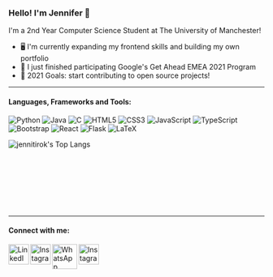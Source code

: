 ### Hello! I'm Jennifer 👋

I'm a 2nd Year Computer Science Student at The University of Manchester!
* 🖥 I'm currently expanding my frontend skills and building my own portfolio
* 🌱 I just finished participating Google's Get Ahead EMEA 2021 Program
* 🎯 2021 Goals: start contributing to open source projects!

---

#### Languages, Frameworks and Tools:

<!-- <img align="left" alt="Python" width="26px" src="https://raw.githubusercontent.com/jmnote/z-icons/master/svg/python.svg" />
<img align="left" alt="Java" width="30px" src="https://user-images.githubusercontent.com/46791949/129507067-6ca95535-5e3f-4cb5-864c-d16e7aa57a44.png" />
<img align="left" alt="C" width="26px" src="https://raw.githubusercontent.com/jmnote/z-icons/master/svg/c.svg" />
<img align="left" alt="HTML5" width="26px" src="https://raw.githubusercontent.com/github/explore/80688e429a7d4ef2fca1e82350fe8e3517d3494d/topics/html/html.png" />
<img align="left" alt="CSS3" width="26px" src="https://raw.githubusercontent.com/github/explore/80688e429a7d4ef2fca1e82350fe8e3517d3494d/topics/css/css.png" />
<img align="left" alt="JavaScript" width="26px" src="https://raw.githubusercontent.com/github/explore/80688e429a7d4ef2fca1e82350fe8e3517d3494d/topics/javascript/javascript.png" />
<img align="left" alt="TypeScript" width="30px" src="https://user-images.githubusercontent.com/46791949/129506951-44745304-4ba2-4d26-8543-321092c0a202.png" />
<img align="left" alt="Bootstrap" width="26px" src="https://raw.githubusercontent.com/jmnote/z-icons/master/svg/bootstrap.svg" />
<img align="left" alt="React" width="26px" src="https://raw.githubusercontent.com/github/explore/80688e429a7d4ef2fca1e82350fe8e3517d3494d/topics/react/react.png" />
<img align="left" alt="Next" width="32px" src="https://user-images.githubusercontent.com/46791949/129506832-0456e28f-b0d2-4fb3-a6b7-806fa7efe955.png" /> -->

![Python](https://img.shields.io/badge/python%20-%2314354C.svg?&style=for-the-badge&logo=python&logoColor=white)
![Java](https://img.shields.io/badge/java-%23ED8B00.svg?&style=for-the-badge&logo=java&logoColor=white)
![C](https://img.shields.io/badge/C-00599C?style=for-the-badge&logo=c&logoColor=white)
![HTML5](https://img.shields.io/badge/html5%20-%23E34F26.svg?&style=for-the-badge&logo=html5&logoColor=white)
![CSS3](https://img.shields.io/badge/css3%20-%231572B6.svg?&style=for-the-badge&logo=css3&logoColor=white)
![JavaScript](https://img.shields.io/badge/JavaScript-F7DF1E?style=for-the-badge&logo=javascript&logoColor=black)
![TypeScript](https://img.shields.io/badge/TypeScript-007ACC?style=for-the-badge&logo=typescript&logoColor=white)
![Bootstrap](https://img.shields.io/badge/Bootstrap-563D7C?style=for-the-badge&logo=bootstrap&logoColor=white)
![React](https://img.shields.io/badge/React-20232A?style=for-the-badge&logo=react&logoColor=61DAFB)
![Flask](https://img.shields.io/badge/Flask-000000?style=for-the-badge&logo=flask&logoColor=white)
![LaTeX](https://img.shields.io/badge/latex%20-%23008080.svg?&style=for-the-badge&logo=latex&logoColor=white)


<img align="left" alt="jennitirok's Top Langs" src="https://github-readme-stats.vercel.app/api/top-langs/?username=jennitirok&layout=compact&langs_count=9&theme=cobalt&hide_border=true" />

<br><br><br><br><br><br><br><br>

---

#### Connect with me: 
[<img align="left" alt="LinkedIn" width="40px" src="https://user-images.githubusercontent.com/46791949/129504805-f5ba1230-ca75-4b41-9e71-dde1c3c6abf3.png" />][linkedin]
[<img align="left" alt="Instagram" width="40px" src="https://user-images.githubusercontent.com/46791949/129504821-b37e4c91-9cd9-4538-9ab2-d3f14e2d89eb.png" />][instagram]
[<img align="left" alt="WhatsApp" width="49px" src="https://user-images.githubusercontent.com/46791949/129504846-d6fc58e3-ef33-41c0-b911-1b3812ae3ee8.png" />][discord]
[<img align="left" alt="Instagram" width="40px" src="https://user-images.githubusercontent.com/46791949/129504870-a8ff1e80-4f75-4422-a1f5-9502d6e463d9.png" />][email]


<!-- <img align="left" alt="jennitirok's GitHub Stats" src="https://github-readme-stats.vercel.app/api?username=jennitirok&hide_border=true&show_icons=true&theme=cobalt&count_private=true&hide=stars" /> -->


[linkedin]: https://www.linkedin.com/in/jennitirok/
[instagram]: https://www.instagram.com/jennitirok/
[discord]: https://discord.com/users/jennitirok#9130
[email]: mailto:jennifer.tirok@gmail.com
